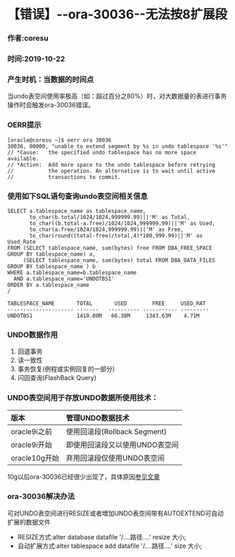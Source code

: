 # 【错误】--ora-30036--无法按8扩展段  
### 作者:coresu  
### 时间:2019-10-22  



### 产生时机：当数据的时间点
当undo表空间使用率极高（如：超过百分之80%）时，对大数据量的表进行事务操作时会触发ora-30036错误。


### OERR提示  
```shell
[oracle@coresu ~]$ oerr ora 30036
30036, 00000, "unable to extend segment by %s in undo tablespace '%s'"
// *Cause:   the specified undo tablespace has no more space available.
// *Action:  Add more space to the undo tablespace before retrying
//           the operation. An alternative is to wait until active
//           transactions to commit.
```

### 使用如下SQL语句查询undo表空间相关信息
```shell
SELECT a.tablespace_name as tablespace_name,
       to_char(b.total/1024/1024,999999.99)||'M' as Total,
       to_char((b.total-a.free)/1024/1024,999999.99)||'M' as Used,
       to_char(a.free/1024/1024,999999.99)||'M' as Free,
       to_char(round((total-free)/total,4)*100,999.99)||'M' as Used_Rate
FROM (SELECT tablespace_name, sum(bytes) free FROM DBA_FREE_SPACE GROUP BY tablespace_name) a,
     (SELECT tablespace_name, sum(bytes) total FROM DBA_DATA_FILES GROUP BY tablespace_name ) b
WHERE a.tablespace_name=b.tablespace_name
  AND a.tablespace_name='UNDOTBS1'
ORDER BY a.tablespace_name
/

TABLESPACE_NAME       TOTAL       USED        FREE     USED_RAT
--------------------- -------   ---------- ----------- ---------
UNDOTBS1              1410.00M   66.38M     1343.63M    4.71M
```

### UNDO数据作用
1. 回退事务
2. 读一致性
3. 事务恢复(例程或实例回复的一部分)
4. 闪回查询(FlashBack Query)

### UNDO表空间用于存放UNDO数据所使用技术：
| 版本 | 管理UNDO数据技术 |
| :--- | :--- |
| oracle9i之前 | 使用回滚段(Rollback Segment) | 
| oracle9i开始 | 即使用回滚段又以使用UNDO表空间 |  
| oracle10g开始 | 弃用回滚段仅使用UNDO表空间 |

10g以后ora-30036已经很少出现了，具体原因[参见文章](./【错误】--ORA-01555--快照太旧与AUM介绍.md)

### ora-30036解决办法  
可对UNDO表空间进行RESIZE或者增加UNDO表空间带有AUTOEXTEND可自动扩展的数据文件  
* RESIZE方式:alter database datafile '/....路径....' resize 大小;
* 自动扩展方式:alter tablespace add datafile '/....路径....' size 大小;


